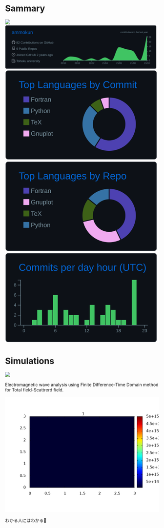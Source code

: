 # Sammary

![](https://github-profile-summary-cards.vercel.app/api/cards/profile-details?username=ammokun&theme=github_dark)
![](https://github.com/ammokun/profile_card/blob/master/profile-summary-card-output/github_dark/0-profile-details.svg)
![](https://github.com/ammokun/profile_card/blob/master/profile-summary-card-output/github_dark/2-most-commit-language.svg)![](https://github.com/ammokun/profile_card/blob/master/profile-summary-card-output/github_dark/1-repos-per-language.svg)
![](https://github.com/ammokun/profile_card/blob/master/profile-summary-card-output/github_dark/4-productive-time.svg)

# Simulations

![](https://github.com/ammokun/scatter_fdtd/blob/master/animation.gif)

Electromagnetic wave analysis using Finite Difference-Time Domain method for Total field-Scattrerd field.

![](https://github.com/ammokun/ammokun/blob/54756fec11f376cc49f12da7ac9d387a13b24690/animation_ne.gif)

わかる人にはわかる🤫
